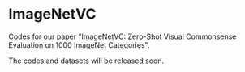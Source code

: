 # ImageNetVC

Codes for our paper "ImageNetVC: Zero-Shot Visual Commonsense Evaluation on 1000 ImageNet Categories".

The codes and datasets will be released soon.